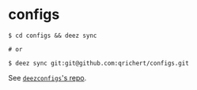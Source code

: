 # configs

```console
$ cd configs && deez sync

# or

$ deez sync git:git@github.com:qrichert/configs.git
```

See [`deezconfigs`'s repo](https://github.com/qrichert/deezconfigs).
